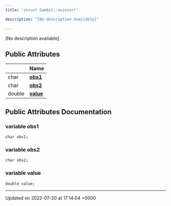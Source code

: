 ```yaml
---
title: 'struct Gambit::nuiscorr'

description: "[No description available]"

---
```









[No description available]

## Public Attributes

|                | Name           |
| -------------- | -------------- |
| char | **[obs1](/documentation/code/classes/structgambit_1_1nuiscorr/#variable-obs1)**  |
| char | **[obs2](/documentation/code/classes/structgambit_1_1nuiscorr/#variable-obs2)**  |
| double | **[value](/documentation/code/classes/structgambit_1_1nuiscorr/#variable-value)**  |

## Public Attributes Documentation

### variable obs1

```
char obs1;
```


### variable obs2

```
char obs2;
```


### variable value

```
double value;
```


-------------------------------

Updated on 2022-07-20 at 17:14:04 +0000